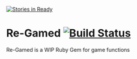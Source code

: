 [![Stories in Ready](https://badge.waffle.io/Punknoodles/regamed.png?label=ready&title=Ready)](https://waffle.io/Punknoodles/regamed)
# Re-Gamed [![Build Status](https://travis-ci.org/Punknoodles/regamed.svg?branch=master)](https://travis-ci.org/Punknoodles/regamed)
Re-Gamed is a WIP Ruby Gem for game functions
